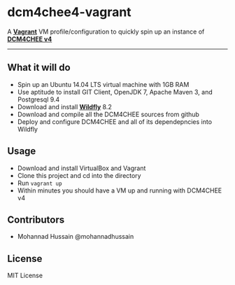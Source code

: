 # dcm4chee4-vagrant
A **[Vagrant](https://www.vagrantup.com/)** VM profile/configuration to quickly spin up an instance of **[DCM4CHEE v4](https://github.com/dcm4che/dcm4chee-arc-cdi)**

---

## What it will do
- Spin up an Ubuntu 14.04 LTS virtual machine with 1GB RAM
- Use aptitude to install GIT Client, OpenJDK 7, Apache Maven 3, and Postgresql 9.4
- Download and install **[Wildfly](http://wildfly.org/)** 8.2
- Download and compile all the DCM4CHEE sources from github
- Deploy and configure DCM4CHEE and all of its dependepncies into Wildfly

## Usage
- Download and install VirtualBox and Vagrant
- Clone this project and cd into the directory
- Run `vagrant up`
- Within minutes you should have a VM up and running with DCM4CHEE v4

## Contributors
- Mohannad Hussain @mohannadhussain

## License
MIT License
